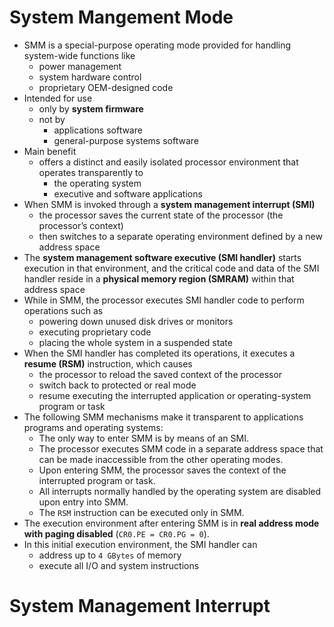# System Mangement Mode
* SMM is a special-purpose operating mode provided for handling system-wide functions like
  * power management
  * system hardware control
  * proprietary OEM-designed code
* Intended for use
  * only by **system firmware**
  * not by
    * applications software
    * general-purpose systems software
* Main benefit
  * offers a distinct and easily isolated processor environment that operates transparently to
    * the operating system
    * executive and software applications
* When SMM is invoked through a **system management interrupt (SMI)**
  * the processor saves the current state of the processor (the processor’s context)
  * then switches to a separate operating environment defined by a new address space
* The **system management software executive (SMI handler)** starts execution in that environment, and the critical code and data of the SMI handler reside in a **physical memory region (SMRAM)** within that address space
* While in SMM, the processor executes SMI handler code to perform operations such as
  * powering down unused disk drives or monitors
  * executing proprietary code
  * placing the whole system in a suspended state
* When the SMI handler has completed its operations, it executes a **resume (RSM)** instruction, which causes
  * the processor to reload the saved context of the processor
  * switch back to protected or real mode
  * resume executing the interrupted application or operating-system program or task
* The following SMM mechanisms make it transparent to applications programs and operating systems:
  * The only way to enter SMM is by means of an SMI.
  * The processor executes SMM code in a separate address space that can be made inaccessible from the other operating modes.
  * Upon entering SMM, the processor saves the context of the interrupted program or task.
  * All interrupts normally handled by the operating system are disabled upon entry into SMM.
  * The `RSM` instruction can be executed only in SMM.
* The execution environment after entering SMM is in **real address mode with paging disabled** (`CR0.PE = CR0.PG = 0`).
* In this initial execution environment, the SMI handler can
  * address up to `4 GBytes` of memory
  * execute all I/O and system instructions

# System Management Interrupt
